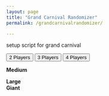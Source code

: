 ```yaml
---
layout: page
title: "Grand Carnival Randomizer"
permalink: /grandcarnivalrandomizer/

---
```

setup script for grand carnival  
<script src="{{ site.baseurl }}{% link assets/grandcarnival.js %}"> </script>
<button onclick="newQuote(2)">2 Players</button> <button onclick="newQuote(3)">3 Players</button> <button onclick="newQuote(4)">4 Players</button>

<b>Medium</b> 
<div id="mediumDisplay"></div>
<b>Large</b> 
<div id="largeDisplay"></div>
<b>Giant</b> 
<div id="giantDisplay"></div>
